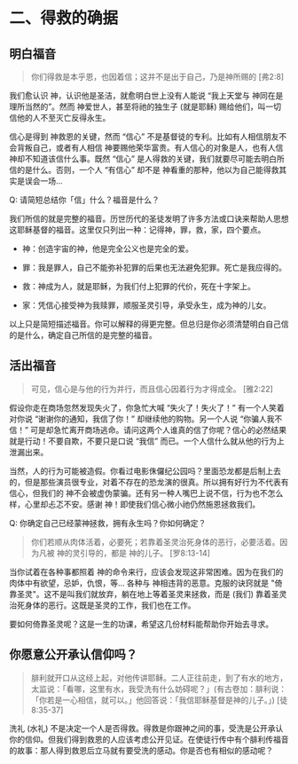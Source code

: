# 二、得救的确据

## 明白福音

> 你们得救是本乎恩，也因着信；这并不是出于自己，乃是神所赐的 [弗2:8]

我们愈认识 神，认识他是圣洁，就愈明白世上没有人能说 “我上天堂与 神同在是理所当然的”。然而 神爱世人，甚至将祂的独生子 (就是耶稣) 赐给他们，叫一切信他的人不至灭亡反得永生。

信心是得到 神救恩的关键，然而 “信心” 不是基督徒的专利。比如有人相信朋友不会背叛自己，或者有人相信 神要赐他荣华富贵。有人信心的对象是人，也有人信神却不知道该信什么事。既然 “信心” 是人得救的关键，我们就要尽可能去明白所信的是什么。否则，一个人 “有信心” 却不是 神看重的那种，他以为自己能得救其实是误会一场...

Q: 请简短总结你「信」什么？福音是什么？

我们所信的就是完整的福音。历世历代的圣徒发明了许多方法或口诀来帮助人思想这耶稣基督的福音。这里仅只列出一种：记得神，罪，救，家，四个要点。

-   神：创造宇宙的神，他是完全公义也是完全的爱。
    
-   罪：我是罪人，自己不能弥补犯罪的后果也无法避免犯罪。死亡是我应得的。
    
-   救：神成为人，就是耶稣，为我们付上犯罪的代价，死在十字架上。
    
-   家：凭信心接受神为我赎罪，顺服圣灵引导，承受永生，成为神的儿女。

以上只是简短描述福音。你可以解释的得更完整。但总归是你必须清楚明白自己信的是什么，确定自己所信的是完整的福音。

## 活出福音

> 可见，信心是与他的行为并行，而且信心因着行为才得成全。 [雅2:22]

假设你走在商场忽然发现失火了，你急忙大喊 “失火了！失火了！” 有一个人笑着对你说 “谢谢你的通知，我信了你！” 却继续他的购物。另一个人说 “你骗人我不信！” 可是却急忙离开商场逃命。请问这两个人谁真的信了你呢？信心的必然结果就是行动！不要自欺，不要只是口说 “我信” 而已。一个人信什么就从他的行为上泄漏出来。

当然，人的行为可能被造假。你看过电影侏儸纪公园吗？里面恐龙都是后制上去的，但是那些演员很专业，对着不存在的恐龙演的很真。所以拥有好行为不代表有信心，但我们的 神不会被虚伪蒙骗。还有另一种人嘴巴上说不信，行为也不怎么样，心里却忐忑不安。感谢 神！即使我们信心微小祂仍然施恩拯救我们。

Q: 你确定自己已经蒙神拯救，拥有永生吗？你如何确定？

> 你们若顺从肉体活着，必要死；若靠着圣灵治死身体的恶行，必要活着。因为凡被 神的灵引导的，都是 神的儿子。 [罗8:13-14]

当你试着在各种事都照着 神的命令来行，应该会发现这非常困难。因为在我们的肉体中有欲望，忌妒，仇恨，等... 各种与 神相违背的恶意。克服的诀窍就是 "倚靠圣灵"。这不是叫我们就放弃，躺在地上等着圣灵来拯救，而是 (我们) 靠着圣灵治死身体的恶行。这既是圣灵的工作，我们也在工作。

要如何倚靠圣灵呢？这是一生的功课，希望这几份材料能帮助你开始去寻求。

## 你愿意公开承认信仰吗？

> 腓利就开口从这经上起，对他传讲耶稣。二人正往前走，到了有水的地方，太监说：「看哪，这里有水，我受洗有什么妨碍呢？」(有古卷加：腓利说：「你若是一心相信，就可以。」他回答说：「我信耶稣基督是神的儿子。」) [徒8:35-37]

洗礼 (水礼) 不是决定一个人是否得救。得救是你跟神之间的事，受洗是公开承认你的信仰。但我们得到救恩的人应该考虑公开见证。在使徒行传中有个腓利传福音的故事：那人得到救恩后立马就有要受洗的感动。你是否也有相似的感动呢？

<!--stackedit_data:
eyJoaXN0b3J5IjpbLTE1MTE0NjUyNCw3MzA5OTgxMTZdfQ==
-->